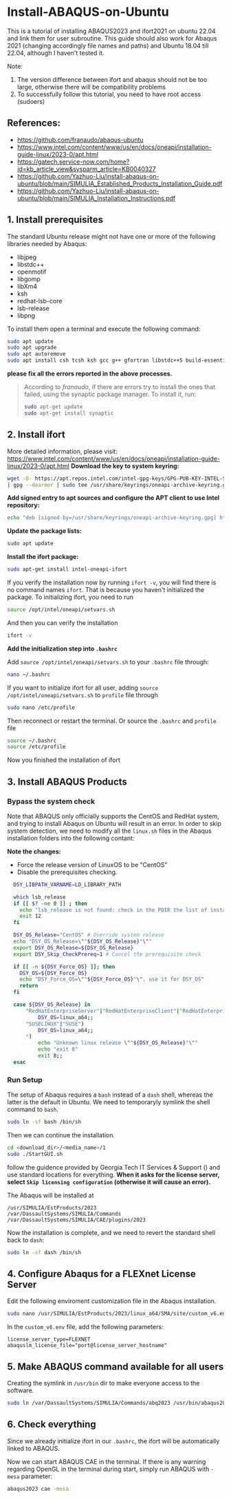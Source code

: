 # Install-ABAQUS-on-Ubuntu
This is a tutorial of installing ABAQUS2023 and ifort2021 on ubuntu 22.04 and link them for user subroutine. This guide should also work for Abaqus 2021 (changing accordingly file names and paths) and Ubuntu 18.04 till 22.04, although I haven't tested it.

Note: 
1. The version difference between ifort and abaqus should not be too large, otherwise there will be compatibility problems
2. To successfully follow this tutorial, you need to have root access (sudoers)

## References:
- https://github.com/franaudo/abaqus-ubuntu
- https://www.intel.com/content/www/us/en/docs/oneapi/installation-guide-linux/2023-0/apt.html
- https://gatech.service-now.com/home?id=kb_article_view&sysparm_article=KB0040327
- https://github.com/Yazhuo-Liu/install-abaqus-on-ubuntu/blob/main/SIMULIA_Established_Products_Installation_Guide.pdf
- https://github.com/Yazhuo-Liu/install-abaqus-on-ubuntu/blob/main/SIMULIA_Installation_Instructions.pdf

## 1. Install prerequisites
The standard Ubuntu release might not have one or more of the following libraries needed by Abaqus:

- libjpeg
- libstdc++
- openmotif
- libgomp
- libXm4
- ksh
- redhat-lsb-core
- lsb-release
- libpng

To install them open a terminal and execute the following command:
```bash
sudo apt update
sudo apt upgrade
sudo apt autoremove
sudo apt install csh tcsh ksh gcc g++ gfortran libstdc++5 build-essential make libjpeg62 libmotif-dev
```
**please fix all the errors reported in the above processes.**

> According to _franaudo_, if there are errors try to install the ones that failed, using the synaptic package manager. To install it, run:
> ```bash
> sudo apt-get update
> sudo apt-get install synaptic
> ```
## 2. Install ifort
More detailed information, please visit: https://www.intel.com/content/www/us/en/docs/oneapi/installation-guide-linux/2023-0/apt.html
**Download the key to system keyring:**
```bash
wget -O- https://apt.repos.intel.com/intel-gpg-keys/GPG-PUB-KEY-INTEL-SW-PRODUCTS.PUB \
| gpg --dearmor | sudo tee /usr/share/keyrings/oneapi-archive-keyring.gpg > /dev/null
```
**Add signed entry to apt sources and configure the APT client to use Intel repository:**
```bash
echo "deb [signed-by=/usr/share/keyrings/oneapi-archive-keyring.gpg] https://apt.repos.intel.com/oneapi all main" | sudo tee /etc/apt/sources.list.d/oneAPI.list
```
**Update the package lists:**
```bash
sudo apt update
```
**Install the ifort package:**
```bash
sudo apt-get install intel-oneapi-ifort
```
If you verify the installation now by running `ifort -v`, you will find there is no command names `ifort`. That is because you haven't initialized the package. To initializing ifort, you need to run
```bash
source /opt/intel/oneapi/setvars.sh
```
And then you can verify the installation
```bash
ifort -v
```
**Add the initialization step into `.bashrc`**

Add `source /opt/intel/oneapi/setvars.sh` to your `.bashrc` file through:
```bash
nano ~/.bashrc
```
If you want to initialize ifort for all user, adding `source /opt/intel/oneapi/setvars.sh` to `profile` file through
```bash
sudo nano /etc/profile
```
Then reconnect or restart the terminal.
Or source the `.bashrc` and `profile` file
```bash
source ~/.bashrc
source /etc/profile
```
Now you finished the installation of ifort
## 3. Install ABAQUS Products
### Bypass the system check
Note that ABAQUS only officially supports the CentOS and RedHat system, and trying to install Abaqus on Ubuntu will result in an error. In order to skip system detection, we need to modify all the `linux.sh` files in the Abaqus installation folders into the following contant:

**Note the changes:** 
- Force the release version of LinuxOS to be "CentOS"
- Disable the prerequisites checking.

``` bash
  DSY_LIBPATH_VARNAME=LD_LIBRARY_PATH

  which lsb_release
  if [[ $? -ne 0 ]] ; then
    echo "lsb_release is not found: check in the PDIR the list of installed packages for servers validation."
    exit 12
  fi

  DSY_OS_Release="CentOS" # Override system release
  echo "DSY_OS_Release=\""${DSY_OS_Release}"\""
  export DSY_OS_Release=${DSY_OS_Release}
  export DSY_Skip_CheckPrereq=1 # Cancel the prerequisite check

  if [[ -n ${DSY_Force_OS} ]]; then
    DSY_OS=${DSY_Force_OS}
    echo "DSY_Force_OS=\""${DSY_Force_OS}"\", use it for DSY_OS"
    return
  fi

  case ${DSY_OS_Release} in
      "RedHatEnterpriseServer"|"RedHatEnterpriseClient"|"RedHatEnterpriseWorkstation"|"CentOS")
          DSY_OS=linux_a64;;
      "SUSELINUX"|"SUSE")
          DSY_OS=linux_a64;;
      *)
          echo "Unknown linux release \""${DSY_OS_Release}"\""
          echo "exit 8"
          exit 8;;
  esac
```
### Run Setup
The setup of Abaqus requires a `bash` instead of a `dash` shell, whereas the latter is the default in Ubuntu. We need to temporaryly symlink the shell command to `bash`.
```bash
sudo ln -sf bash /bin/sh
```
Then we can continue the installation.
```bash
cd <download_dir>/<media_name>/1
sudo ./StartGUI.sh
```
follow the guidence provided by Georgia Tech IT Services & Support () and use standard locations for everything. 
**When it asks for the license server, select `Skip licensing configuration` (otherwise it will cause an error).**

The Abaqus will be installed at
```
/usr/SIMULIA/EstProducts/2023
/var/DassaultSystems/SIMULIA/Commands
/var/DassaultSystems/SIMULIA/CAE/plugins/2023
```
Now the installation is complete, and we need to revert the standard shell back to `dash`:
```bash
sudo ln -sf dash /bin/sh
```
## 4. Configure Abaqus for a FLEXnet License Server
Edit the following enviroment customization file in the Abaqus installation.
``` bash
sudo nano /usr/SIMULIA/EstProducts/2023/linux_a64/SMA/site/custom_v6.env
```
In the `custom_v6.env` file, add the following parameters:
```
license_server_type=FLEXNET
abaquslm_license_file="port@license_server_hostname"
```

## 5. Make ABAQUS command available for all users
Creating the symlink in `/usr/bin` dir to make everyone access to the software.
```bash
sudo ln /var/DassaultSystems/SIMULIA/Commands/abq2023 /usr/bin/abaqus2023
```

## 6. Check everything
Since we already initialize ifort in our `.bashrc`, the ifort will be automatically linked to ABAQUS.

Now we can start ABAQUS CAE in the terminal. If there is any warning regarding OpenGL in the terminal during start, simply run ABAQUS with `-mesa` parameter:
```bash
abaqus2023 cae -mesa
```
